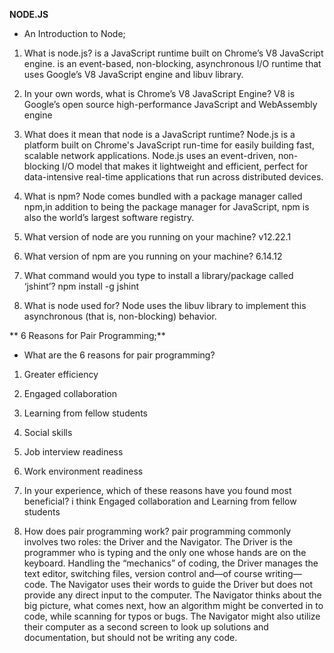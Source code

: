  **NODE.JS**

 - An Introduction to Node;


 1. What is node.js?
is a JavaScript runtime built on Chrome’s V8 JavaScript engine.
is an event-based, non-blocking, asynchronous I/O runtime that uses Google’s V8 JavaScript engine and libuv library.

2. In your own words, what is Chrome’s V8 JavaScript Engine?
V8 is Google’s open source high-performance JavaScript and WebAssembly engine

3. What does it mean that node is a JavaScript runtime?
Node.js is a platform built on Chrome's JavaScript run-time for easily building fast, scalable network applications. Node.js uses an event-driven, non-blocking I/O model that makes it lightweight and efficient, perfect for data-intensive real-time applications that run across distributed devices.

4. What is npm?
Node comes bundled with a package manager called npm,in addition to being the package manager for JavaScript, npm is also the world’s largest software registry.

5. What version of node are you running on your machine?
v12.22.1
6. What version of npm are you running on your machine?
6.14.12

7. What command would you type to install a library/package called ‘jshint’?
npm install -g jshint

8. What is node used for?
Node uses the libuv library to implement this asynchronous (that is, non-blocking) behavior.


** 6 Reasons for Pair Programming;**

- What are the 6 reasons for pair programming?

1. Greater efficiency
2. Engaged collaboration
3. Learning from fellow students
4. Social skills
5. Job interview readiness
6. Work environment readiness


2. In your experience, which of these reasons have you found most beneficial?
i think Engaged collaboration and Learning from fellow students

3. How does pair programming work?
 pair programming commonly involves two roles: the Driver and the Navigator. 
 The Driver is the programmer who is typing and the only one whose hands are on the keyboard. 
 Handling the “mechanics” of coding, the Driver manages the text editor, switching files, version control
 and—of course writing—code. The Navigator uses their words to guide the Driver but does not provide any direct input to the computer.
The Navigator thinks about the big picture, what comes next, how an algorithm might be converted in to code, while scanning for typos or bugs. The Navigator might also utilize their computer as a second screen to look up solutions and documentation,
but should not be writing any code.